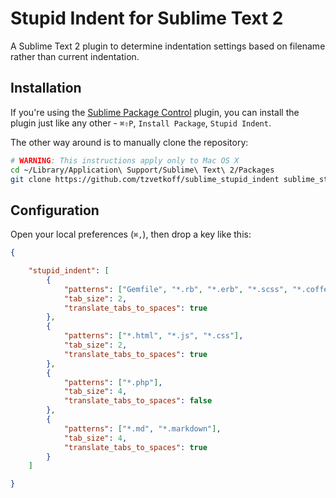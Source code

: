 # Stupid Indent for Sublime Text 2

A Sublime Text 2 plugin to determine indentation settings based on filename rather than current indentation.

## Installation
If you're using the [Sublime Package Control](http://wbond.net/sublime_packages/package_control) plugin, you can install the plugin just like any other - `⌘⇧P`, `Install Package`, `Stupid Indent`.

The other way around is to manually clone the repository:

``` bash
# WARNING: This instructions apply only to Mac OS X
cd ~/Library/Application\ Support/Sublime\ Text\ 2/Packages
git clone https://github.com/tzvetkoff/sublime_stupid_indent sublime_stupid_indent
```

## Configuration
Open your local preferences (`⌘,`), then drop a key like this:

``` json
{

    "stupid_indent": [
        {
            "patterns": ["Gemfile", "*.rb", "*.erb", "*.scss", "*.coffee"],
            "tab_size": 2,
            "translate_tabs_to_spaces": true
        },
        {
            "patterns": ["*.html", "*.js", "*.css"],
            "tab_size": 2,
            "translate_tabs_to_spaces": true
        },
        {
            "patterns": ["*.php"],
            "tab_size": 4,
            "translate_tabs_to_spaces": false
        },
        {
            "patterns": ["*.md", "*.markdown"],
            "tab_size": 4,
            "translate_tabs_to_spaces": true
        }
    ]

}
```
